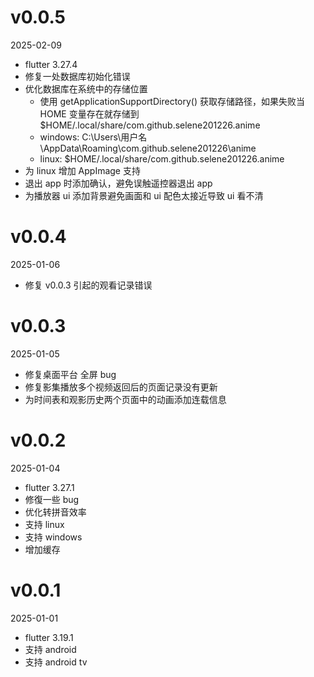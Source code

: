 # v0.0.5
2025-02-09

* flutter 3.27.4
* 修复一处数据库初始化错误
* 优化数据库在系统中的存储位置
    - 使用 getApplicationSupportDirectory() 获取存储路径，如果失败当 HOME 变量存在就存储到 $HOME/.local/share/com.github.selene201226.anime
    - windows: C:\Users\用户名\AppData\Roaming\com.github.selene201226\anime 
    - linux: $HOME/.local/share/com.github.selene201226.anime
* 为 linux 增加 AppImage 支持
* 退出 app 时添加确认，避免误触遥控器退出 app
* 为播放器 ui 添加背景避免画面和 ui 配色太接近导致 ui 看不清

# v0.0.4

2025-01-06

- 修复 v0.0.3 引起的观看记录错误

# v0.0.3

2025-01-05

- 修复桌面平台 全屏 bug
- 修复影集播放多个视频返回后的页面记录没有更新
- 为时间表和观影历史两个页面中的动画添加连载信息

# v0.0.2

2025-01-04

- flutter 3.27.1
- 修復一些 bug
- 优化转拼音效率
- 支持 linux
- 支持 windows
- 增加缓存

# v0.0.1

2025-01-01

- flutter 3.19.1
- 支持 android
- 支持 android tv
